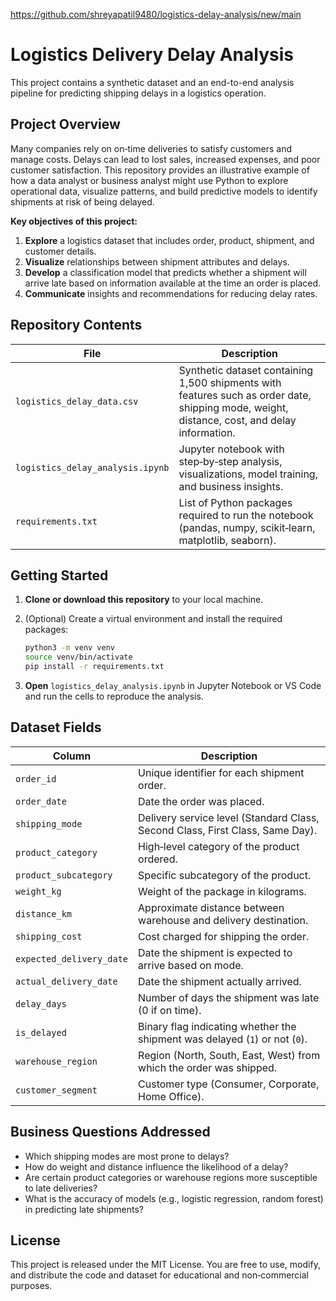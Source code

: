 https://github.com/shreyapatil9480/logistics-delay-analysis/new/main
# Logistics Delivery Delay Analysis

This project contains a synthetic dataset and an end-to-end analysis pipeline for predicting shipping delays in a logistics operation. 

## Project Overview

Many companies rely on on‑time deliveries to satisfy customers and manage costs. Delays can lead to lost sales, increased expenses, and poor customer satisfaction. This repository provides an illustrative example of how a data analyst or business analyst might use Python to explore operational data, visualize patterns, and build predictive models to identify shipments at risk of being delayed.

**Key objectives of this project:**

1. **Explore** a logistics dataset that includes order, product, shipment, and customer details.
2. **Visualize** relationships between shipment attributes and delays.
3. **Develop** a classification model that predicts whether a shipment will arrive late based on information available at the time an order is placed.
4. **Communicate** insights and recommendations for reducing delay rates.

## Repository Contents

| File | Description |
| --- | --- |
| `logistics_delay_data.csv` | Synthetic dataset containing 1,500 shipments with features such as order date, shipping mode, weight, distance, cost, and delay information. |
| `logistics_delay_analysis.ipynb` | Jupyter notebook with step‑by‑step analysis, visualizations, model training, and business insights. |
| `requirements.txt` | List of Python packages required to run the notebook (pandas, numpy, scikit‑learn, matplotlib, seaborn). |

## Getting Started

1. **Clone or download this repository** to your local machine.
2. (Optional) Create a virtual environment and install the required packages:

   ```bash
   python3 -m venv venv
   source venv/bin/activate
   pip install -r requirements.txt
   ```

3. **Open** `logistics_delay_analysis.ipynb` in Jupyter Notebook or VS Code and run the cells to reproduce the analysis.

## Dataset Fields

| Column | Description |
| --- | --- |
| `order_id` | Unique identifier for each shipment order. |
| `order_date` | Date the order was placed. |
| `shipping_mode` | Delivery service level (Standard Class, Second Class, First Class, Same Day). |
| `product_category` | High‑level category of the product ordered. |
| `product_subcategory` | Specific subcategory of the product. |
| `weight_kg` | Weight of the package in kilograms. |
| `distance_km` | Approximate distance between warehouse and delivery destination. |
| `shipping_cost` | Cost charged for shipping the order. |
| `expected_delivery_date` | Date the shipment is expected to arrive based on mode. |
| `actual_delivery_date` | Date the shipment actually arrived. |
| `delay_days` | Number of days the shipment was late (0 if on time). |
| `is_delayed` | Binary flag indicating whether the shipment was delayed (`1`) or not (`0`). |
| `warehouse_region` | Region (North, South, East, West) from which the order was shipped. |
| `customer_segment` | Customer type (Consumer, Corporate, Home Office). |

## Business Questions Addressed

- Which shipping modes are most prone to delays?
- How do weight and distance influence the likelihood of a delay?
- Are certain product categories or warehouse regions more susceptible to late deliveries?
- What is the accuracy of models (e.g., logistic regression, random forest) in predicting late shipments?

## License

This project is released under the MIT License. You are free to use, modify, and distribute the code and dataset for educational and non‑commercial purposes.
